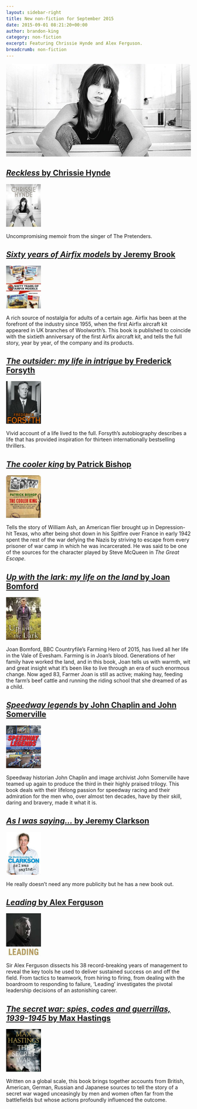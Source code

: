 ```yaml
---
layout: sidebar-right
title: New non-fiction for September 2015
date: 2015-09-01 08:21:20+00:00
author: brandon-king
category: non-fiction
excerpt: Featuring Chrissie Hynde and Alex Ferguson.
breadcrumb: non-fiction
---
```

![Reckless by Chrissie Hynde](/images/featured/featured-reckless.jpg)

## [<cite>Reckless</cite> by Chrissie Hynde](https://suffolk.spydus.co.uk/cgi-bin/spydus.exe/ENQ/OPAC/BIBENQ/28915959?QRY=CTIBIB%3C%20IRN(35638)&QRYTEXT=Reckless)

[![Reckless by Chrissie Hynde](/images/article/reckless.jpg)](https://suffolk.spydus.co.uk/cgi-bin/spydus.exe/ENQ/OPAC/BIBENQ/28915959?QRY=CTIBIB%3C%20IRN(35638)&QRYTEXT=Reckless)

Uncompromising memoir from the singer of The Pretenders.

## [<cite>Sixty years of Airfix models</cite> by Jeremy Brook](https://suffolk.spydus.co.uk/cgi-bin/spydus.exe/ENQ/OPAC/BIBENQ/28918171?QRY=CTIBIB%3C%20IRN(51578700)&QRYTEXT=Sixty%20years%20of%20Airfix%20models)

[![Sixty years of Airfix models by Jeremy Brook](/images/article/sixty-years-of-airfix-models.jpg)](https://suffolk.spydus.co.uk/cgi-bin/spydus.exe/ENQ/OPAC/BIBENQ/28918171?QRY=CTIBIB%3C%20IRN(51578700)&QRYTEXT=Sixty%20years%20of%20Airfix%20models)

A rich source of nostalgia for adults of a certain age. Airfix has been at the forefront of the industry since 1955, when the first Airfix aircraft kit appeared in UK branches of Woolworth&#8217;s. This book is published to coincide with the sixtieth anniversary of the first Airfix aircraft kit, and tells the full story, year by year, of the company and its products.

## [<cite>The outsider: my life in intrigue</cite> by Frederick Forsyth](https://suffolk.spydus.co.uk/cgi-bin/spydus.exe/ENQ/OPAC/BIBENQ/28920086?QRY=CTIBIB%3C%20IRN(52716400)&QRYTEXT=The%20outsider%20%3A%20my%20life%20in%20intrigue)

[![The outsider: my life in intrigue by Frederick Forsyth](/images/article/the-outsider-my-life-in-intrigue.jpg)](https://suffolk.spydus.co.uk/cgi-bin/spydus.exe/ENQ/OPAC/BIBENQ/28920086?QRY=CTIBIB%3C%20IRN(52716400)&QRYTEXT=The%20outsider%20%3A%20my%20life%20in%20intrigue)

Vivid account of a life lived to the full. Forsyth&#8217;s autobiography describes a life that has provided inspiration for thirteen internationally bestselling thrillers.

## [<cite>The cooler king</cite> by Patrick Bishop](https://suffolk.spydus.co.uk/cgi-bin/spydus.exe/ENQ/OPAC/BIBENQ/19310541?QRY=CTIBIB%3C%20IRN(45907229)&QRYTEXT=The%20cooler%20king%20%3A%20the%20true%20story%20of%20William%20Ash%20%3A%20spitfire%20pilot%2C%20POW%20and%20WWII%27s%20greatest%20escaper)

[![The cooler king by Patrick Bishop](/images/article/the-cooler-king.jpg)](https://suffolk.spydus.co.uk/cgi-bin/spydus.exe/ENQ/OPAC/BIBENQ/19310541?QRY=CTIBIB%3C%20IRN(45907229)&#038;QRYTEXT=The%20cooler%20king%20%3A%20the%20true%20story%20of%20William%20Ash%20%3A%20spitfire%20pilot%2C%20POW%20and%20WWII%27s%20greatest%20escaper)

Tells the story of William Ash, an American flier brought up in Depression-hit Texas, who after being shot down in his Spitfire over France in early 1942 spent the rest of the war defying the Nazis by striving to escape from every prisoner of war camp in which he was incarcerated. He was said to be one of the sources for the character played by Steve McQueen in <cite>The Great Escape</cite>.

## [<cite>Up with the lark: my life on the land</cite> by Joan Bomford](https://suffolk.spydus.co.uk/cgi-bin/spydus.exe/ENQ/OPAC/BIBENQ/28924990?QRY=CTIBIB%3C%20IRN(54090951)&QRYTEXT=Up%20with%20the%20lark%20%3A%20my%20life%20on%20the%20land)

[![Up with the lark: my life on the land by Joan Bomford](/images/article/up-with-the-lark.jpg)](https://suffolk.spydus.co.uk/cgi-bin/spydus.exe/ENQ/OPAC/BIBENQ/28924990?QRY=CTIBIB%3C%20IRN(54090951)&QRYTEXT=Up%20with%20the%20lark%20%3A%20my%20life%20on%20the%20land)

Joan Bomford, BBC Countryfile&#8217;s Farming Hero of 2015, has lived all her life in the Vale of Evesham. Farming is in Joan&#8217;s blood. Generations of her family have worked the land, and in this book, Joan tells us with warmth, wit and great insight what it&#8217;s been like to live through an era of such enormous change. Now aged 83, Farmer Joan is still as active; making hay, feeding the farm&#8217;s beef cattle and running the riding school that she dreamed of as a child.

## [<cite>Speedway legends</cite> by John Chaplin and John Somerville](https://suffolk.spydus.co.uk/cgi-bin/spydus.exe/ENQ/OPAC/BIBENQ/28926680?QRY=CTIBIB%3C%20IRN(54090851)&QRYTEXT=Speedway%20legends)

[![Speedway legends by John Chaplin and John Somerville](/images/article/speedway-legends.jpg)](https://suffolk.spydus.co.uk/cgi-bin/spydus.exe/ENQ/OPAC/BIBENQ/28926680?QRY=CTIBIB%3C%20IRN(54090851)&QRYTEXT=Speedway%20legends)

Speedway historian John Chaplin and image archivist John Somerville have teamed up again to produce the third in their highly praised trilogy. This book deals with their lifelong passion for speedway racing and their admiration for the men who, over almost ten decades, have by their skill, daring and bravery, made it what it is.

## [<cite>As I was saying&#8230;</cite> by Jeremy Clarkson](https://suffolk.spydus.co.uk/cgi-bin/spydus.exe/ENQ/OPAC/BIBENQ/28928931?QRY=CTIBIB%3C%20IRN(50447628)&QRYTEXT=As%20I%20was%20saying)

[![As I was saying... by Jeremy Clarkson](/images/article/as-i-was-saying.jpg)](https://suffolk.spydus.co.uk/cgi-bin/spydus.exe/ENQ/OPAC/BIBENQ/28928931?QRY=CTIBIB%3C%20IRN(50447628)&QRYTEXT=As%20I%20was%20saying)

He really doesn’t need any more publicity but he has a new book out.

## [<cite>Leading</cite> by Alex Ferguson](https://suffolk.spydus.co.uk/cgi-bin/spydus.exe/ENQ/OPAC/BIBENQ/28930479?QRY=CTIBIB%3C%20IRN(52715829)&QRYTEXT=Leading)

[![Leading by Alex Ferguson](/images/article/leading.jpg)](https://suffolk.spydus.co.uk/cgi-bin/spydus.exe/ENQ/OPAC/BIBENQ/28930479?QRY=CTIBIB%3C%20IRN(52715829)&QRYTEXT=Leading)

Sir Alex Ferguson dissects his 38 record-breaking years of management to reveal the key tools he used to deliver sustained success on and off the field. From tactics to teamwork, from hiring to firing, from dealing with the boardroom to responding to failure, &#8216;Leading&#8217; investigates the pivotal leadership decisions of an astonishing career.

## [<cite>The secret war: spies, codes and guerrillas, 1939-1945</cite> by Max Hastings](https://suffolk.spydus.co.uk/cgi-bin/spydus.exe/ENQ/OPAC/BIBENQ/28932374?QRY=CTIBIB%3C%20IRN(52718193)&QRYTEXT=The%20secret%20war%20%3A%20spies%2C%20codes%20and%20guerrillas%2C%201939-1945)

[![The secret war: spies, codes and guerrillas, 1939-1945 by Max Hastings](/images/article/the-secret-war.jpg)](https://suffolk.spydus.co.uk/cgi-bin/spydus.exe/ENQ/OPAC/BIBENQ/28932374?QRY=CTIBIB%3C%20IRN(52718193)&QRYTEXT=The%20secret%20war%20%3A%20spies%2C%20codes%20and%20guerrillas%2C%201939-1945)

Written on a global scale, this book brings together accounts from British, American, German, Russian and Japanese sources to tell the story of a secret war waged unceasingly by men and women often far from the battlefields but whose actions profoundly influenced the outcome.
